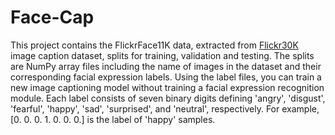 # Face-Cap

This project contains the FlickrFace11K data, extracted from [Flickr30K](http://shannon.cs.illinois.edu/DenotationGraph/) image caption dataset, splits for training, validation and testing. The splits are NumPy array files including the name of images in the dataset and their corresponding facial expression labels. Using the label files, you can train a new image captioning model without training a facial expression recognition module. Each label consists of seven binary digits defining 'angry', 'disgust', 'fearful', 'happy', 'sad', 'surprised', and 'neutral', respectively. For example, [0. 0. 0. 1. 0. 0. 0.] is the label of 'happy' samples.
